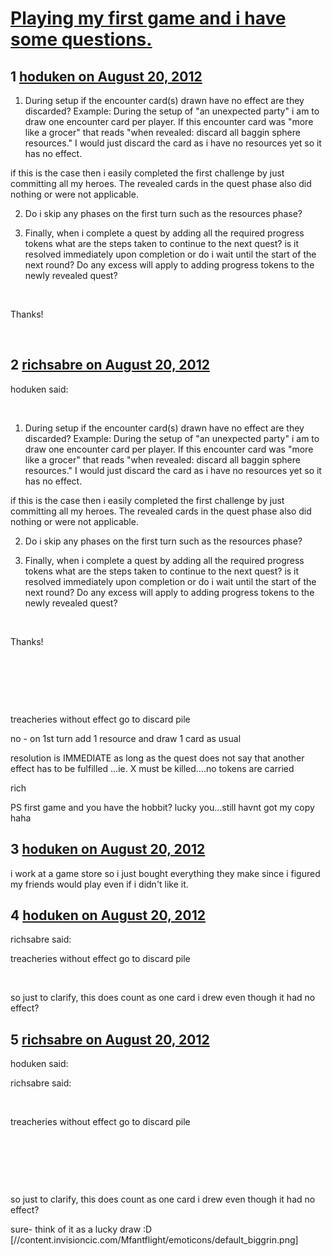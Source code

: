 # [Playing my first game and i have some questions.](https://community.fantasyflightgames.com/topic/69518-playing-my-first-game-and-i-have-some-questions/)

## 1 [hoduken on August 20, 2012](https://community.fantasyflightgames.com/topic/69518-playing-my-first-game-and-i-have-some-questions/?do=findComment&comment=677620)

1. During setup if the encounter card(s) drawn have no effect are they discarded? Example: During the setup of "an unexpected party" i am to draw one encounter card per player. If this encounter card was "more like a grocer" that reads "when revealed: discard all baggin sphere resources." I would just discard the card as i have no resources yet so it has no effect.

if this is the case then i easily completed the first challenge by just committing all my heroes. The revealed cards in the quest phase also did nothing or were not applicable.

2. Do i skip any phases on the first turn such as the resources phase?

4. Finally, when i complete a quest by adding all the required progress tokens what are the steps taken to continue to the next quest? is it resolved immediately upon completion or do i wait until the start of the next round? Do any excess will apply to adding progress tokens to the newly revealed quest?

 

Thanks!

 

## 2 [richsabre on August 20, 2012](https://community.fantasyflightgames.com/topic/69518-playing-my-first-game-and-i-have-some-questions/?do=findComment&comment=677679)

hoduken said:

 

1. During setup if the encounter card(s) drawn have no effect are they discarded? Example: During the setup of "an unexpected party" i am to draw one encounter card per player. If this encounter card was "more like a grocer" that reads "when revealed: discard all baggin sphere resources." I would just discard the card as i have no resources yet so it has no effect.

if this is the case then i easily completed the first challenge by just committing all my heroes. The revealed cards in the quest phase also did nothing or were not applicable.

2. Do i skip any phases on the first turn such as the resources phase?

4. Finally, when i complete a quest by adding all the required progress tokens what are the steps taken to continue to the next quest? is it resolved immediately upon completion or do i wait until the start of the next round? Do any excess will apply to adding progress tokens to the newly revealed quest?

 

Thanks!

 

 

 

treacheries without effect go to discard pile

no - on 1st turn add 1 resource and draw 1 card as usual

resolution is IMMEDIATE as long as the quest does not say that another effect has to be fulfilled …ie. X must be killed….no tokens are carried

rich

PS first game and you have the hobbit? lucky you…still havnt got my copy haha

## 3 [hoduken on August 20, 2012](https://community.fantasyflightgames.com/topic/69518-playing-my-first-game-and-i-have-some-questions/?do=findComment&comment=677699)

i work at a game store so i just bought everything they make since i figured my friends would play even if i didn't like it.

## 4 [hoduken on August 20, 2012](https://community.fantasyflightgames.com/topic/69518-playing-my-first-game-and-i-have-some-questions/?do=findComment&comment=677700)

richsabre said:

treacheries without effect go to discard pile



 

so just to clarify, this does count as one card i drew even though it had no effect?

## 5 [richsabre on August 20, 2012](https://community.fantasyflightgames.com/topic/69518-playing-my-first-game-and-i-have-some-questions/?do=findComment&comment=677720)

hoduken said:

richsabre said:

 

treacheries without effect go to discard pile

 

 

 

so just to clarify, this does count as one card i drew even though it had no effect?



sure- think of it as a lucky draw :D [//content.invisioncic.com/Mfantflight/emoticons/default_biggrin.png]

